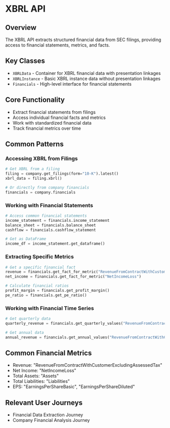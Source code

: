 # XBRL API

## Overview
The XBRL API extracts structured financial data from SEC filings, providing access to financial statements, metrics, and facts.

## Key Classes
- `XBRLData` - Container for XBRL financial data with presentation linkages
- `XBRLInstance` - Basic XBRL instance data without presentation linkages
- `Financials` - High-level interface for financial statements

## Core Functionality
- Extract financial statements from filings
- Access individual financial facts and metrics
- Work with standardized financial data
- Track financial metrics over time

## Common Patterns

### Accessing XBRL from Filings
```python
# Get XBRL from a filing
filing = company.get_filings(form="10-K").latest()
xbrl_data = filing.xbrl()

# Or directly from company financials
financials = company.financials
```

### Working with Financial Statements
```python
# Access common financial statements
income_statement = financials.income_statement
balance_sheet = financials.balance_sheet
cashflow = financials.cashflow_statement

# Get as DataFrame
income_df = income_statement.get_dataframe()
```

### Extracting Specific Metrics
```python
# Get a specific financial fact
revenue = financials.get_fact_for_metric("RevenueFromContractWithCustomerExcludingAssessedTax")
net_income = financials.get_fact_for_metric("NetIncomeLoss")

# Calculate financial ratios
profit_margin = financials.get_profit_margin()
pe_ratio = financials.get_pe_ratio()
```

### Working with Financial Time Series
```python
# Get quarterly data
quarterly_revenue = financials.get_quarterly_values("RevenueFromContractWithCustomerExcludingAssessedTax")

# Get annual data
annual_revenue = financials.get_annual_values("RevenueFromContractWithCustomerExcludingAssessedTax")
```

## Common Financial Metrics
- Revenue: "RevenueFromContractWithCustomerExcludingAssessedTax"
- Net Income: "NetIncomeLoss"
- Total Assets: "Assets"
- Total Liabilities: "Liabilities"
- EPS: "EarningsPerShareBasic", "EarningsPerShareDiluted"

## Relevant User Journeys
- Financial Data Extraction Journey
- Company Financial Analysis Journey